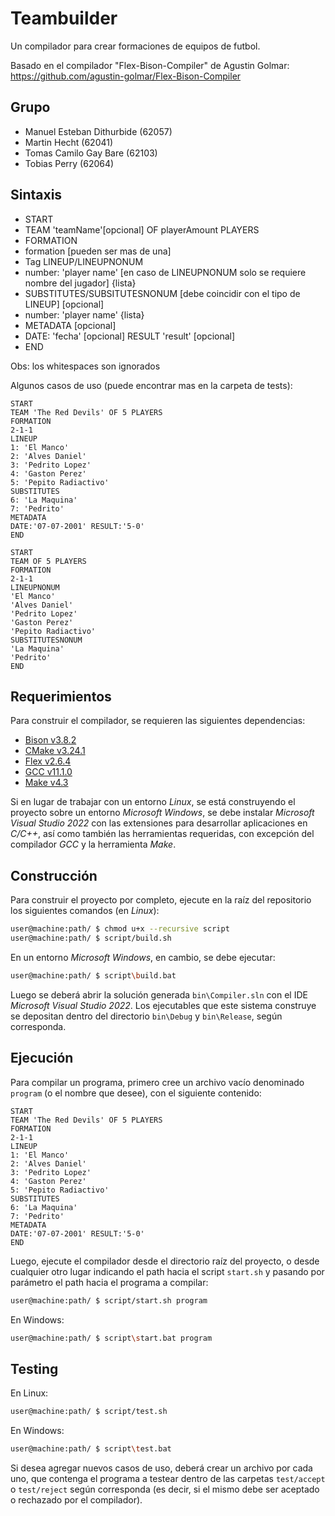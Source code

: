# Teambuilder

Un compilador para crear formaciones de equipos de futbol. 

Basado en el compilador "Flex-Bison-Compiler" de Agustin Golmar:
https://github.com/agustin-golmar/Flex-Bison-Compiler

## Grupo
* Manuel Esteban Dithurbide (62057)
* Martin Hecht (62041)
* Tomas Camilo Gay Bare (62103)
* Tobias Perry (62064)

## Sintaxis

* START
* TEAM 'teamName'[opcional] OF playerAmount PLAYERS
* FORMATION
* formation [pueden ser mas de una]
* Tag LINEUP/LINEUPNONUM
* number: 'player name' [en caso de LINEUPNONUM solo se requiere nombre del jugador] {lista}
* SUBSTITUTES/SUBSITUTESNONUM [debe coincidir con el tipo de LINEUP] [opcional]
* number: 'player name' {lista}
* METADATA [opcional]
* DATE: 'fecha' [opcional] RESULT 'result' [opcional]
* END

Obs: los whitespaces son ignorados

Algunos casos de uso (puede encontrar mas en la carpeta de tests): 

```
START
TEAM 'The Red Devils' OF 5 PLAYERS
FORMATION
2-1-1
LINEUP
1: 'El Manco'
2: 'Alves Daniel'
3: 'Pedrito Lopez'
4: 'Gaston Perez'
5: 'Pepito Radiactivo'
SUBSTITUTES
6: 'La Maquina'
7: 'Pedrito'
METADATA
DATE:'07-07-2001' RESULT:'5-0'
END
```

```
START
TEAM OF 5 PLAYERS
FORMATION
2-1-1
LINEUPNONUM
'El Manco'
'Alves Daniel'
'Pedrito Lopez'
'Gaston Perez'
'Pepito Radiactivo'
SUBSTITUTESNONUM
'La Maquina'
'Pedrito'
END
```

## Requerimientos

Para construir el compilador, se requieren las siguientes dependencias:

* [Bison v3.8.2](https://www.gnu.org/software/bison/)
* [CMake v3.24.1](https://cmake.org/)
* [Flex v2.6.4](https://github.com/westes/flex)
* [GCC v11.1.0](https://gcc.gnu.org/)
* [Make v4.3](https://www.gnu.org/software/make/)

Si en lugar de trabajar con un entorno _Linux_, se está construyendo el proyecto sobre un entorno _Microsoft Windows_, se debe instalar _Microsoft Visual Studio 2022_ con las extensiones para desarrollar aplicaciones en _C/C++_, así como también las herramientas requeridas, con excepción del compilador _GCC_ y la herramienta _Make_.

## Construcción

Para construir el proyecto por completo, ejecute en la raíz del repositorio los siguientes comandos (en _Linux_):

```bash
user@machine:path/ $ chmod u+x --recursive script
user@machine:path/ $ script/build.sh
```

En un entorno _Microsoft Windows_, en cambio, se debe ejecutar:

```bash
user@machine:path/ $ script\build.bat
```

Luego se deberá abrir la solución generada `bin\Compiler.sln` con el IDE _Microsoft Visual Studio 2022_. Los ejecutables que este sistema construye se depositan dentro del directorio `bin\Debug` y `bin\Release`, según corresponda.

## Ejecución

Para compilar un programa, primero cree un archivo vacío denominado `program` (o el nombre que desee), con el siguiente contenido:

```
START
TEAM 'The Red Devils' OF 5 PLAYERS
FORMATION
2-1-1
LINEUP
1: 'El Manco'
2: 'Alves Daniel'
3: 'Pedrito Lopez'
4: 'Gaston Perez'
5: 'Pepito Radiactivo'
SUBSTITUTES
6: 'La Maquina'
7: 'Pedrito'
METADATA
DATE:'07-07-2001' RESULT:'5-0'
END
```

Luego, ejecute el compilador desde el directorio raíz del proyecto, o desde cualquier otro lugar indicando el path hacia el script `start.sh` y pasando por parámetro el path hacia el programa a compilar:

```bash
user@machine:path/ $ script/start.sh program
```

En Windows:

```bash
user@machine:path/ $ script\start.bat program
```

## Testing

En Linux:

```bash
user@machine:path/ $ script/test.sh
```

En Windows:

```bash
user@machine:path/ $ script\test.bat
```

Si desea agregar nuevos casos de uso, deberá crear un archivo por cada uno, que contenga el programa a testear dentro de las carpetas `test/accept` o `test/reject` según corresponda (es decir, si el mismo debe ser aceptado o rechazado por el compilador).
